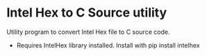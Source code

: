# Intel Hex to C Source utility

Utility program to convert Intel Hex file to C source code.
* Requires IntelHex library installed. Install with pip install intelhex
